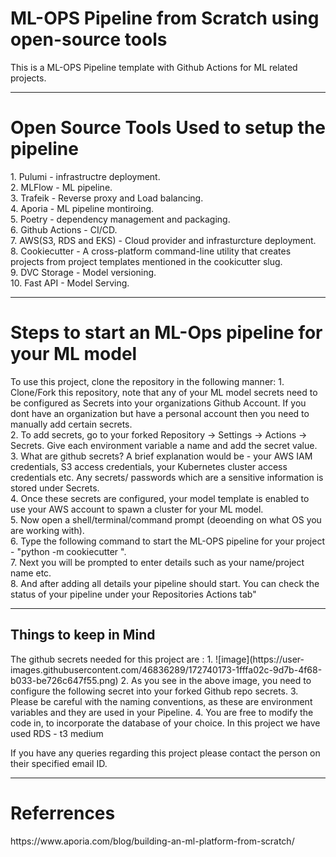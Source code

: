 # ML-OPS Pipeline from Scratch using open-source tools 
This is a ML-OPS Pipeline template with Github Actions for ML related projects.

<hr>
<h1> Open Source Tools Used to setup the pipeline </h1>
1. Pulumi - infrastructre deployment.<br/>
2. MLFlow - ML pipeline.  <br/>
3. Trafeik - Reverse proxy and Load balancing.<br/>  
4. Aporia - ML pipeline montiroing.<br/>  
5. Poetry - dependency management and packaging.<br/>   
6. Github Actions - CI/CD.<br/>  
7. AWS(S3, RDS and EKS) - Cloud provider and infrasturcture deployment.<br/>  
8. Cookiecutter - A cross-platform command-line utility that creates projects from project templates mentioned in the cookicutter slug.<br/>
9. DVC Storage - Model versioning.<br/>
10. Fast API - Model Serving.<br/>  

<hr>
<h1>Steps to start an ML-Ops pipeline for your ML model</h1>
To use this project, clone the repository in the following manner:
1. Clone/Fork this repository, note that any of your ML model secrets need to be configured as Secrets into your organizations Github Account. If you dont have an 
organization but have a personal account then you need to manually add certain secrets. <br/>
2. To add secrets, go to your forked Repository -> Settings -> Actions -> Secrets. Give each environment variable a name and add the secret value.<br/>
3. What are github secrets? A brief explanation would be - your AWS IAM credentials, S3 access credentials, your Kubernetes cluster access credentials etc.
Any secrets/ passwords which are a sensitive information is stored under Secrets.<br/>
4. Once these secrets are configured, your model template is enabled to use your AWS account to spawn a cluster for your ML model.<br/>
5. Now open a shell/terminal/command prompt (deoending on what OS you are working with).<br/>
6. Type the following command to start the ML-OPS pipeline for your project - "python -m cookiecutter <github-url-of-this-model-template-repository-forked-to-your-account/model-template>". <br/>
7. Next you will be prompted to enter details such as your name/project name etc.<br/>
8. And after adding all details your pipeline should start. You can check the status of your pipeline under your Repositories Actions tab"<br/>

<hr>
<h2> Things to keep in Mind </h1>
The github secrets needed for this project are :
1. ![image](https://user-images.githubusercontent.com/46836289/172740173-1fffa02c-9d7b-4f68-b033-be726c647f55.png)
2. As you see in the above image, you need to configure the following secret into your forked Github repo secrets. 
3. Please be careful with the naming conventions, as these are environment variables and they are used in your Pipeline.
4. You are free to modify the code in, to incorporate the database of your choice. In this project we have used RDS - t3 medium

If you have any queries regarding this project please contact the person on their specified email ID.

<hr> 
<h1> Referrences </h1>
https://www.aporia.com/blog/building-an-ml-platform-from-scratch/
